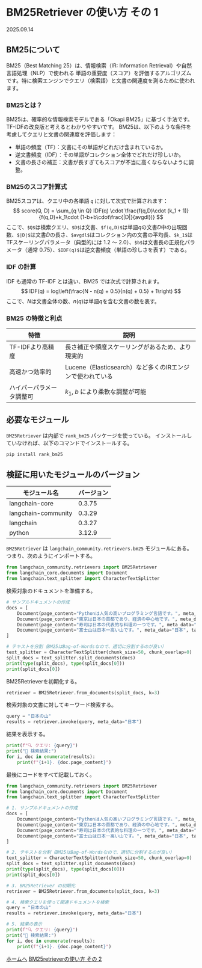 # BM25Retriever の使い方 その 1
2025.09.14

## BM25について
BM25（Best Matching 25）は、情報検索（IR: Information Retrieval）や自然言語処理（NLP）で使われる 単語の重要度（スコア）を評価するアルゴリズム です。特に検索エンジンでクエリ（検索語）と文書の関連度を測るために使われます。</br>

### BM25とは？

BM25は、確率的な情報検索モデルである「Okapi BM25」に基づく手法です。TF-IDFの改良版と考えるとわかりやすいです。
BM25は、以下のような条件を考慮してクエリと文書の関連度を評価します：

- 単語の頻度（TF）：文書にその単語がどれだけ含まれているか。
- 逆文書頻度（IDF）：その単語がコレクション全体でどれだけ珍しいか。
- 文書の長さの補正：文書が長すぎてもスコアが不当に高くならないように調整。

### BM25のスコア計算式

BM25スコアは、クエリ中の各単語 `𝑞` に対して次式で計算されます：
$$
score(Q, D) = \sum_{q \in Q} IDF(q) \cdot \frac{f(q,D)\cdot (k_1 + 1)}{f(q,D)+k_1\cdot (1-b+b\cdot\frac{|D|}{avgdl})}
$$
ここで、`$Q$`は検索クエリ、`$D$`は文書、`$f(q,D)$`は単語$q$の文書$D$中の出現回数、`$|D|$`は文書$D$の長さ、`$avgdl$`はコレクション内の文書の平均長、`$k_1$`はTFスケーリングパラメータ（典型的には 1.2 ～ 2.0）、`$b$`は文書長の正規化パラメータ（通常 0.75）、`$IDF(q)$`は逆文書頻度（単語の珍しさを表す）である。

### IDF の計算
IDF も通常の TF-IDF とは違い、BM25 では次式で計算されます。
$$
IDF(q) = log\left(\frac{N - n(q) + 0.5}{n(q) + 0.5} + 1\right)
$$
ここで、$N$は文書全体の数、$n(q)$は単語$q$を含む文書の数を表す。

### BM25 の特徴と利点
| 特徴           | 説明                                      |
| ------------ | --------------------------------------- |
| TF-IDFより高精度  | 長さ補正や頻度スケーリングがあるため、より現実的                |
| 高速かつ効率的      | Lucene（Elasticsearch）など多くのIRエンジンで使われている |
| ハイパーパラメータ調整可 | $k_1$, $b$ により柔軟な調整が可能                  |



## 必要なモジュール
`BM25Retriever` は内部で `rank_bm25` パッケージを使っている。
インストールしていなければ、以下のコマンドでインストールする。
```python
pip install rank_bm25
```

## 検証に用いたモジュールのバージョン

|モジュール名|バージョン|
|--|--|
|langchain-core|0.3.75|
|langchain-community|0.3.29|
|langchain|0.3.27|
|python|3.12.9|

`BM25Retriever` は `langchain_community.retrievers.bm25` モジュールにある。
つまり、次のようにインポートする。
```python
from langchain_community.retrievers import BM25Retriever
from langchain_core.documents import Document
from langchain.text_splitter import CharacterTextSplitter
```

検索対象のドキュメントを準備する。
```python
# サンプルドキュメントの作成
docs = [
    Document(page_content="Pythonは人気の高いプログラミング言語です。", meta_data="プログラミング言語", tag="プログラミング言語"),
    Document(page_content="東京は日本の首都であり、経済の中心地です。", meta_data="日本", tag=["東京", "経済", "首都"]),
    Document(page_content="寿司は日本の代表的な料理の一つです。", meta_data="日本", tag=["寿司", "料理"]),
    Document(page_content="富士山は日本一高い山です。", meta_data="日本", tag=["富士山", "山"]),
]

# テキストを分割（BM25はBag-of-Wordsなので、適切に分割するのが良い）
text_splitter = CharacterTextSplitter(chunk_size=50, chunk_overlap=0)
split_docs = text_splitter.split_documents(docs)
print(type(split_docs), type(split_docs[0]))
print(split_docs[0])
```

BM25Retrieverを初期化する。
```python
retriever = BM25Retriever.from_documents(split_docs, k=3)
```

検索対象の文書に対してキーワード検索する。
```python
query = "日本の山"
results = retriever.invoke(query, meta_data="日本")
```

結果を表示する。
```python
print(f"🔍 クエリ: {query}")
print("📄 検索結果:")
for i, doc in enumerate(results):
    print(f"{i+1}. {doc.page_content}")
```


最後にコードをすべて記載しておく。
```python
from langchain_community.retrievers import BM25Retriever
from langchain_core.documents import Document
from langchain.text_splitter import CharacterTextSplitter

# 1. サンプルドキュメントの作成
docs = [
    Document(page_content="Pythonは人気の高いプログラミング言語です。", meta_data="プログラミング言語", tag="プログラミング言語"),
    Document(page_content="東京は日本の首都であり、経済の中心地です。", meta_data="日本", tag=["東京", "経済", "首都"]),
    Document(page_content="寿司は日本の代表的な料理の一つです。", meta_data="日本", tag=["寿司", "料理"]),
    Document(page_content="富士山は日本一高い山です。", meta_data="日本", tag=["富士山", "山"]),
]

# 2. テキストを分割（BM25はBag-of-Wordsなので、適切に分割するのが良い）
text_splitter = CharacterTextSplitter(chunk_size=50, chunk_overlap=0)
split_docs = text_splitter.split_documents(docs)
print(type(split_docs), type(split_docs[0]))
print(split_docs[0])

# 3. BM25Retriever の初期化
retriever = BM25Retriever.from_documents(split_docs, k=3)

# 4. 検索クエリを使って関連ドキュメントを検索
query = "日本の山"
results = retriever.invoke(query, meta_data="日本")

# 5. 結果の表示
print(f"🔍 クエリ: {query}")
print("📄 検索結果:")
for i, doc in enumerate(results):
    print(f"{i+1}. {doc.page_content}")
```

[ホームへ](../index.html)
[BM25retrieverの使い方 その 2](./bm25_02.md)